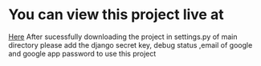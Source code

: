 <h1> You can view this project live at </h1>
<a href="https://himalayakart.onrender.com/">Here</a>
After sucessfully downloading the project in settings.py of main directory please add the django secret key, debug status ,email of google and google app password to use this project
